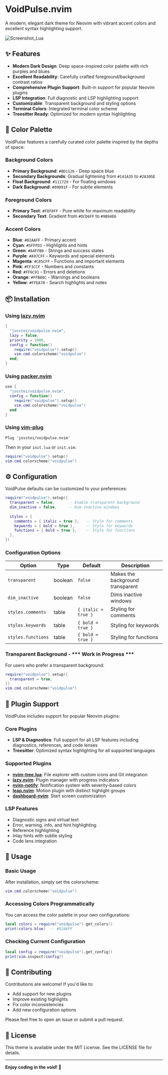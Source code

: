 # VoidPulse.nvim

A modern, elegant dark theme for Neovim with vibrant accent colors and excellent syntax highlighting support.


![Screenshot_Lua](https://github.com/user-attachments/assets/1809f7a7-3f7e-4f76-88dd-05f05d7494e7)

## ✨ Features

- **Modern Dark Design**: Deep space-inspired color palette with rich purples and blues
- **Excellent Readability**: Carefully crafted foreground/background contrast ratios
- **Comprehensive Plugin Support**: Built-in support for popular Neovim plugins
- **LSP Integration**: Full diagnostic and LSP highlighting support
- **Customizable**: Transparent background and styling options
- **Terminal Colors**: Integrated terminal color scheme
- **Treesitter Ready**: Optimized for modern syntax highlighting

## 🎨 Color Palette

VoidPulse features a carefully curated color palette inspired by the depths of space:

### Background Colors
- **Primary Background**: `#0D1126` - Deep space blue
- **Secondary Backgrounds**: Gradual lightening from `#141A35` to `#2A305E`
- **Float Background**: `#111729` - For floating windows
- **Dark Background**: `#09091F` - For subtle elements

### Foreground Colors
- **Primary Text**: `#F8F8FF` - Pure white for maximum readability
- **Secondary Text**: Gradient from `#DCD6FF` to `#9B94E6`

### Accent Colors
- **Blue**: `#82AAFF` - Primary accent
- **Cyan**: `#5FFFD3` - Highlights and hints
- **Green**: `#A4FFB0` - Strings and success states
- **Purple**: `#A97CFF` - Keywords and special elements
- **Magenta**: `#C85CFF` - Functions and important elements
- **Pink**: `#FF3CCF` - Numbers and constants
- **Red**: `#FF6C91` - Errors and deletions
- **Orange**: `#FFB86C` - Warnings and booleans
- **Yellow**: `#FFEA70` - Search highlights and notes

## 📦 Installation

### Using [lazy.nvim](https://github.com/folke/lazy.nvim)

```lua
{
  "josstei/voidpulse.nvim",
  lazy = false,
  priority = 1000,
  config = function()
    require("voidpulse").setup()
    vim.cmd.colorscheme("voidpulse")
  end,
}
```

### Using [packer.nvim](https://github.com/wbthomason/packer.nvim)

```lua
use {
  "josstei/voidpulse.nvim",
  config = function()
    require("voidpulse").setup()
    vim.cmd.colorscheme("voidpulse")
  end
}
```

### Using [vim-plug](https://github.com/junegunn/vim-plug)

```vim
Plug 'josstei/voidpulse.nvim'
```

Then in your `init.lua` or `init.vim`:

```lua
require("voidpulse").setup()
vim.cmd.colorscheme("voidpulse")
```

## ⚙️ Configuration

VoidPulse defaults can be customized to your preferences:

```lua
require("voidpulse").setup({
  transparent = false,      -- Enable transparent background
  dim_inactive = false,     -- Dim inactive windows
  
  styles = {
    comments = { italic = true },   -- Style for comments
    keywords = { bold = true },     -- Style for keywords
    functions = { bold = true },    -- Style for functions
  },
})
```

### Configuration Options

| Option | Type | Default | Description |
|--------|------|---------|-------------|
| `transparent` | boolean | `false` | Makes the background transparent |
| `dim_inactive` | boolean | `false` | Dims inactive windows |
| `styles.comments` | table | `{ italic = true }` | Styling for comments |
| `styles.keywords` | table | `{ bold = true }` | Styling for keywords |
| `styles.functions` | table | `{ bold = true }` | Styling for functions |

### Transparent Background - *** Work in Progress ***

For users who prefer a transparent background:

```lua
require("voidpulse").setup({
  transparent = true,
})
vim.cmd.colorscheme("voidpulse")
```

## 🔌 Plugin Support

VoidPulse includes support for popular Neovim plugins:

### Core Plugins
- **LSP & Diagnostics**: Full support for all LSP features including diagnostics, references, and code lenses
- **Treesitter**: Optimized syntax highlighting for all supported languages

### Supported Plugins
- **[nvim-tree.lua](https://github.com/nvim-tree/nvim-tree.lua)**: File explorer with custom icons and Git integration
- **[lazy.nvim](https://github.com/folke/lazy.nvim)**: Plugin manager with progress indicators
- **[nvim-notify](https://github.com/rcarriga/nvim-notify)**: Notification system with severity-based colors
- **[leap.nvim](https://github.com/ggandor/leap.nvim)**: Motion plugin with distinct highlight groups
- **[dashboard-nvim](https://github.com/nvimdev/dashboard-nvim)**: Start screen customization

### LSP Features
- Diagnostic signs and virtual text
- Error, warning, info, and hint highlighting
- Reference highlighting
- Inlay hints with subtle styling
- Code lens integration

## 🎯 Usage

### Basic Usage

After installation, simply set the colorscheme:

```lua
vim.cmd.colorscheme("voidpulse")
```

### Accessing Colors Programmatically

You can access the color palette in your own configurations:

```lua
local colors = require("voidpulse").get_colors()
print(colors.blue)  -- #82AAFF
```

### Checking Current Configuration

```lua
local config = require("voidpulse").get_config()
print(vim.inspect(config))
```

## 🤝 Contributing

Contributions are welcome! If you'd like to:

- Add support for new plugins
- Improve existing highlights
- Fix color inconsistencies
- Add new configuration options

Please feel free to open an issue or submit a pull request.

## 📄 License

This theme is available under the MIT License. See the LICENSE file for details.

---

**Enjoy coding in the void! 🚀**
